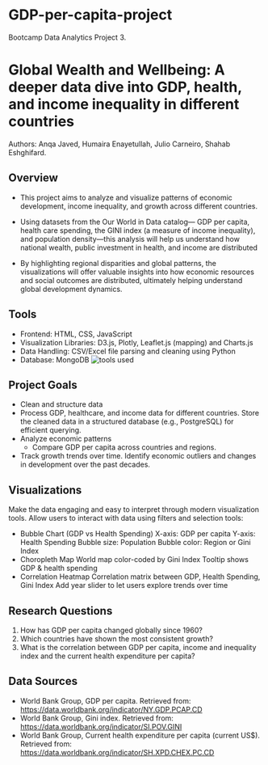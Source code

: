 # GDP-per-capita-project
Bootcamp Data Analytics Project 3.

# Global Wealth and Wellbeing: A deeper data dive into GDP, health, and income inequality in different countries 
Authors: Anqa Javed, Humaira Enayetullah, Julio Carneiro, Shahab Eshghifard. 

## Overview
* This project aims to analyze and visualize patterns of economic development, income inequality, and growth across different countries.

* Using datasets from the Our World in Data catalog— GDP per capita, health care spending, the GINI index (a measure of income inequality), and population density—this analysis will help us understand how national wealth, public investment in health, and income are distributed

* By highlighting regional disparities and global patterns, the visualizations will offer valuable insights into how economic resources and social outcomes are distributed, ultimately  helping understand global development dynamics.


## Tools
* Frontend: HTML, CSS, JavaScript
* Visualization Libraries: D3.js, Plotly, Leaflet.js (mapping) and Charts.js
* Data Handling: CSV/Excel file parsing and cleaning using Python
* Database: MongoDB
  ![tools used](https://github.com/user-attachments/assets/6786f8e2-7ae4-47c0-a1f8-5e1b4e27807e)


## Project Goals
* Clean and structure data
* Process GDP, healthcare, and income data for different countries. Store the cleaned data in a structured database (e.g., PostgreSQL) for efficient querying.
* Analyze economic patterns
    * Compare GDP per capita across countries and regions.
* Track growth trends over time.
Identify economic outliers and changes in development over the past decades.


## Visualizations
Make the data engaging and easy to interpret through modern visualization tools.
Allow users to interact with data using filters and selection tools:
* Bubble Chart (GDP vs Health Spending)
X-axis: GDP per capita
Y-axis: Health Spending
Bubble size: Population
Bubble color: Region or Gini Index
* Choropleth Map
World map color-coded by Gini Index
Tooltip shows GDP & health spending
* Correlation Heatmap
Correlation matrix between GDP, Health Spending, Gini Index
Add year slider to let users explore trends over time

## Research Questions
1. How has GDP per capita changed globally since 1960?
2. Which countries have shown the most consistent growth?
3. What is the correlation between GDP per capita, income and inequality index and the current health expenditure per capita?

## Data Sources
* World Bank Group, GDP per capita. Retrieved from: https://data.worldbank.org/indicator/NY.GDP.PCAP.CD
* World Bank Group, Gini index. Retrieved from: https://data.worldbank.org/indicator/SI.POV.GINI
* World Bank Group, Current health expenditure per capita (current US$). Retrieved from: https://data.worldbank.org/indicator/SH.XPD.CHEX.PC.CD
